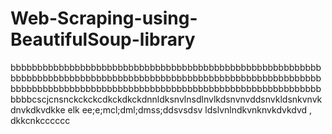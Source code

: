 # Web-Scraping-using-BeautifulSoup-library
bbbbbbbbbbbbbbbbbbbbbbbbbbbbbbbbbbbbbbbbbbbbbbbbbbbbbbbbbbbbbbbbbbbbbbbbbbbbbbbbbbbbbbbbbbbbbbbbbbbbbbbbbbbbbbbbbbbbbbbbbbbbbbbbbbbbbbbbbbbbbbbbbbbbbbbbbbbbbbbbbbbbbbbbbbbbbbbbbbcscjcnsnckckckcdkckdkckdnnldksnvlnsdlnvlkdsnvnvddsnvkldsnkvnvkdnvkdkvdkke elk    ee;e;mcl;dml;dmss;ddsvsdsv ldslvnlndkvnknvkdvkdvd  ,  dkkcnkcccccc

